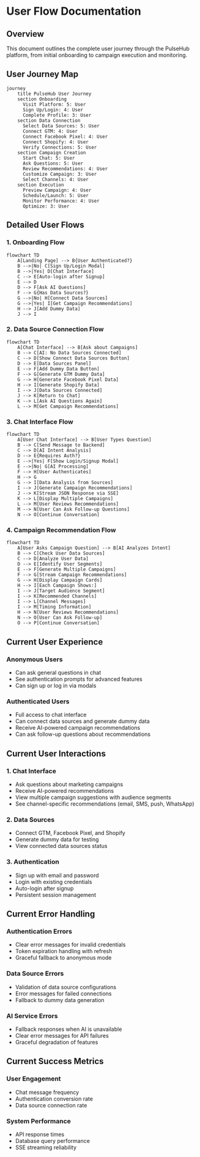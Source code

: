 # User Flow Documentation

## Overview

This document outlines the complete user journey through the PulseHub platform, from initial onboarding to campaign execution and monitoring.

## User Journey Map

```mermaid
journey
    title PulseHub User Journey
    section Onboarding
      Visit Platform: 5: User
      Sign Up/Login: 4: User
      Complete Profile: 3: User
    section Data Connection
      Select Data Sources: 5: User
      Connect GTM: 4: User
      Connect Facebook Pixel: 4: User
      Connect Shopify: 4: User
      Verify Connections: 5: User
    section Campaign Creation
      Start Chat: 5: User
      Ask Questions: 5: User
      Review Recommendations: 4: User
      Customize Campaign: 3: User
      Select Channels: 4: User
    section Execution
      Preview Campaign: 4: User
      Schedule/Launch: 5: User
      Monitor Performance: 4: User
      Optimize: 3: User
```

## Detailed User Flows

### 1. Onboarding Flow

```mermaid
flowchart TD
    A[Landing Page] --> B{User Authenticated?}
    B -->|No| C[Sign Up/Login Modal]
    B -->|Yes| D[Chat Interface]
    C --> E[Auto-login after Signup]
    E --> D
    D --> F[Ask AI Questions]
    F --> G{Has Data Sources?}
    G -->|No| H[Connect Data Sources]
    G -->|Yes| I[Get Campaign Recommendations]
    H --> J[Add Dummy Data]
    J --> I
```

### 2. Data Source Connection Flow

```mermaid
flowchart TD
    A[Chat Interface] --> B[Ask about Campaigns]
    B --> C[AI: No Data Sources Connected]
    C --> D[Show Connect Data Sources Button]
    D --> E[Data Sources Panel]
    E --> F[Add Dummy Data Button]
    F --> G[Generate GTM Dummy Data]
    G --> H[Generate Facebook Pixel Data]
    H --> I[Generate Shopify Data]
    I --> J[Data Sources Connected]
    J --> K[Return to Chat]
    K --> L[Ask AI Questions Again]
    L --> M[Get Campaign Recommendations]
```

### 3. Chat Interface Flow

```mermaid
flowchart TD
    A[User Chat Interface] --> B[User Types Question]
    B --> C[Send Message to Backend]
    C --> D[AI Intent Analysis]
    D --> E{Requires Auth?}
    E -->|Yes| F[Show Login/Signup Modal]
    E -->|No| G[AI Processing]
    F --> H[User Authenticates]
    H --> G
    G --> I[Data Analysis from Sources]
    I --> J[Generate Campaign Recommendations]
    J --> K[Stream JSON Response via SSE]
    K --> L[Display Multiple Campaigns]
    L --> M[User Reviews Recommendations]
    M --> N[User Can Ask Follow-up Questions]
    N --> O[Continue Conversation]
```

### 4. Campaign Recommendation Flow

```mermaid
flowchart TD
    A[User Asks Campaign Question] --> B[AI Analyzes Intent]
    B --> C[Check User Data Sources]
    C --> D[Analyze User Data]
    D --> E[Identify User Segments]
    E --> F[Generate Multiple Campaigns]
    F --> G[Stream Campaign Recommendations]
    G --> H[Display Campaign Cards]
    H --> I[Each Campaign Shows:]
    I --> J[Target Audience Segment]
    I --> K[Recommended Channels]
    I --> L[Channel Messages]
    I --> M[Timing Information]
    H --> N[User Reviews Recommendations]
    N --> O[User Can Ask Follow-up]
    O --> P[Continue Conversation]
```

## Current User Experience

### Anonymous Users
- Can ask general questions in chat
- See authentication prompts for advanced features
- Can sign up or log in via modals

### Authenticated Users
- Full access to chat interface
- Can connect data sources and generate dummy data
- Receive AI-powered campaign recommendations
- Can ask follow-up questions about recommendations

## Current User Interactions

### 1. Chat Interface
- Ask questions about marketing campaigns
- Receive AI-powered recommendations
- View multiple campaign suggestions with audience segments
- See channel-specific recommendations (email, SMS, push, WhatsApp)

### 2. Data Sources
- Connect GTM, Facebook Pixel, and Shopify
- Generate dummy data for testing
- View connected data sources status

### 3. Authentication
- Sign up with email and password
- Login with existing credentials
- Auto-login after signup
- Persistent session management

## Current Error Handling

### Authentication Errors
- Clear error messages for invalid credentials
- Token expiration handling with refresh
- Graceful fallback to anonymous mode

### Data Source Errors
- Validation of data source configurations
- Error messages for failed connections
- Fallback to dummy data generation

### AI Service Errors
- Fallback responses when AI is unavailable
- Clear error messages for API failures
- Graceful degradation of features

## Current Success Metrics

### User Engagement
- Chat message frequency
- Authentication conversion rate
- Data source connection rate

### System Performance
- API response times
- Database query performance
- SSE streaming reliability

